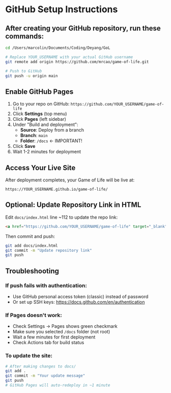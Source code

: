 # GitHub Setup Instructions

## After creating your GitHub repository, run these commands:

```bash
cd /Users/marcolin/Documents/Coding/Deyang/GoL

# Replace YOUR_USERNAME with your actual GitHub username
git remote add origin https://github.com/mrcao/game-of-life.git

# Push to GitHub
git push -u origin main
```

## Enable GitHub Pages

1. Go to your repo on GitHub: `https://github.com/YOUR_USERNAME/game-of-life`
2. Click **Settings** (top menu)
3. Click **Pages** (left sidebar)
4. Under "Build and deployment":
   - **Source**: Deploy from a branch
   - **Branch**: `main`
   - **Folder**: `/docs` ← IMPORTANT!
5. Click **Save**
6. Wait 1-2 minutes for deployment

## Access Your Live Site

After deployment completes, your Game of Life will be live at:
```
https://YOUR_USERNAME.github.io/game-of-life/
```

## Optional: Update Repository Link in HTML

Edit `docs/index.html` line ~112 to update the repo link:
```html
<a href="https://github.com/YOUR_USERNAME/game-of-life" target="_blank">View Repo</a>
```

Then commit and push:
```bash
git add docs/index.html
git commit -m "Update repository link"
git push
```

## Troubleshooting

### If push fails with authentication:
- Use GitHub personal access token (classic) instead of password
- Or set up SSH keys: https://docs.github.com/en/authentication

### If Pages doesn't work:
- Check Settings → Pages shows green checkmark
- Make sure you selected `/docs` folder (not root)
- Wait a few minutes for first deployment
- Check Actions tab for build status

### To update the site:
```bash
# After making changes to docs/
git add .
git commit -m "Your update message"
git push
# GitHub Pages will auto-redeploy in ~1 minute
```

